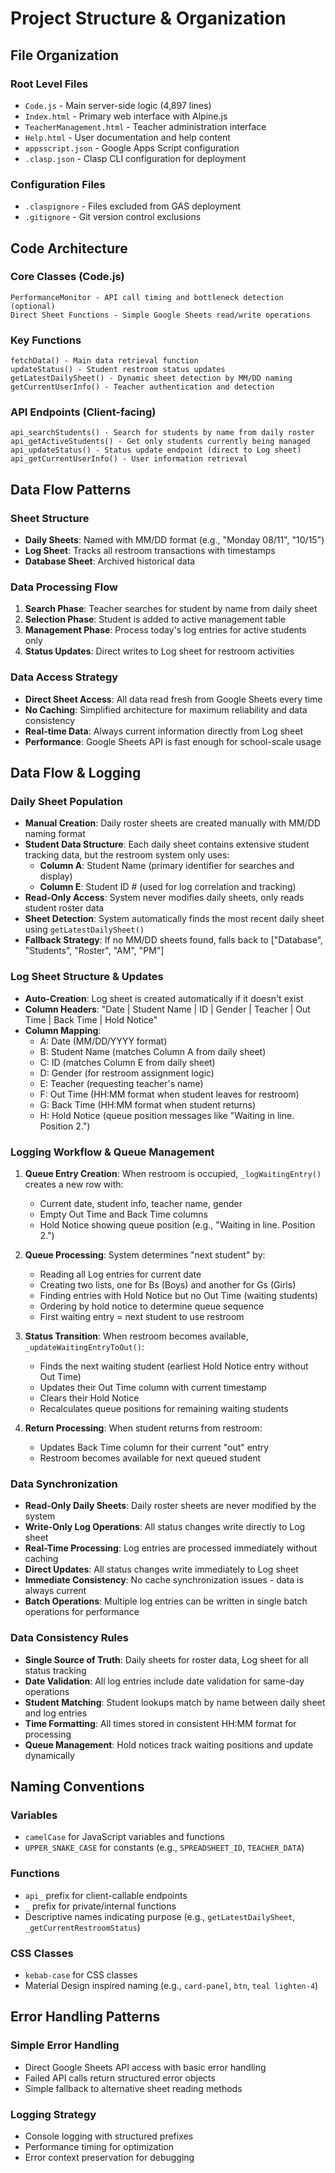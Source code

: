 # Project Structure & Organization

## File Organization

### Root Level Files

- `Code.js` - Main server-side logic (4,897 lines)
- `Index.html` - Primary web interface with Alpine.js
- `TeacherManagement.html` - Teacher administration interface
- `Help.html` - User documentation and help content
- `appsscript.json` - Google Apps Script configuration
- `.clasp.json` - Clasp CLI configuration for deployment

### Configuration Files

- `.claspignore` - Files excluded from GAS deployment
- `.gitignore` - Git version control exclusions

## Code Architecture

### Core Classes (Code.js)

```
PerformanceMonitor - API call timing and bottleneck detection (optional)
Direct Sheet Functions - Simple Google Sheets read/write operations
```

### Key Functions

```
fetchData() - Main data retrieval function
updateStatus() - Student restroom status updates
getLatestDailySheet() - Dynamic sheet detection by MM/DD naming
getCurrentUserInfo() - Teacher authentication and detection
```

### API Endpoints (Client-facing)

```
api_searchStudents() - Search for students by name from daily roster
api_getActiveStudents() - Get only students currently being managed
api_updateStatus() - Status update endpoint (direct to Log sheet)
api_getCurrentUserInfo() - User information retrieval
```

## Data Flow Patterns

### Sheet Structure

- **Daily Sheets**: Named with MM/DD format (e.g., "Monday 08/11", "10/15")
- **Log Sheet**: Tracks all restroom transactions with timestamps
- **Database Sheet**: Archived historical data

### Data Processing Flow

1. **Search Phase**: Teacher searches for student by name from daily sheet
2. **Selection Phase**: Student is added to active management table
3. **Management Phase**: Process today's log entries for active students only
4. **Status Updates**: Direct writes to Log sheet for restroom activities

### Data Access Strategy

- **Direct Sheet Access**: All data read fresh from Google Sheets every time
- **No Caching**: Simplified architecture for maximum reliability and data consistency
- **Real-time Data**: Always current information directly from Log sheet
- **Performance**: Google Sheets API is fast enough for school-scale usage

## Data Flow & Logging

### Daily Sheet Population

- **Manual Creation**: Daily roster sheets are created manually with MM/DD naming format
- **Student Data Structure**: Each daily sheet contains extensive student tracking data, but the restroom system only uses:
  - **Column A**: Student Name (primary identifier for searches and display)
  - **Column E**: Student ID # (used for log correlation and tracking)
- **Read-Only Access**: System never modifies daily sheets, only reads student roster data
- **Sheet Detection**: System automatically finds the most recent daily sheet using `getLatestDailySheet()`
- **Fallback Strategy**: If no MM/DD sheets found, falls back to ["Database", "Students", "Roster", "AM", "PM"]

### Log Sheet Structure & Updates

- **Auto-Creation**: Log sheet is created automatically if it doesn't exist
- **Column Headers**: "Date | Student Name | ID | Gender | Teacher | Out Time | Back Time | Hold Notice"
- **Column Mapping**:
  - A: Date (MM/DD/YYYY format)
  - B: Student Name (matches Column A from daily sheet)
  - C: ID (matches Column E from daily sheet)
  - D: Gender (for restroom assignment logic)
  - E: Teacher (requesting teacher's name)
  - F: Out Time (HH:MM format when student leaves for restroom)
  - G: Back Time (HH:MM format when student returns)
  - H: Hold Notice (queue position messages like "Waiting in line. Position 2.")

### Logging Workflow & Queue Management

1. **Queue Entry Creation**: When restroom is occupied, `_logWaitingEntry()` creates a new row with:

   - Current date, student info, teacher name, gender
   - Empty Out Time and Back Time columns
   - Hold Notice showing queue position (e.g., "Waiting in line. Position 2.")

2. **Queue Processing**: System determines "next student" by:

   - Reading all Log entries for current date
   - Creating two lists, one for Bs (Boys) and another for Gs (Girls)
   - Finding entries with Hold Notice but no Out Time (waiting students)
   - Ordering by hold notice to determine queue sequence
   - First waiting entry = next student to use restroom

3. **Status Transition**: When restroom becomes available, `_updateWaitingEntryToOut()`:

   - Finds the next waiting student (earliest Hold Notice entry without Out Time)
   - Updates their Out Time column with current timestamp
   - Clears their Hold Notice
   - Recalculates queue positions for remaining waiting students

4. **Return Processing**: When student returns from restroom:
   - Updates Back Time column for their current "out" entry
   - Restroom becomes available for next queued student

### Data Synchronization

- **Read-Only Daily Sheets**: Daily roster sheets are never modified by the system
- **Write-Only Log Operations**: All status changes write directly to Log sheet
- **Real-Time Processing**: Log entries are processed immediately without caching
- **Direct Updates**: All status changes write immediately to Log sheet
- **Immediate Consistency**: No cache synchronization issues - data is always current
- **Batch Operations**: Multiple log entries can be written in single batch operations for performance

### Data Consistency Rules

- **Single Source of Truth**: Daily sheets for roster data, Log sheet for all status tracking
- **Date Validation**: All log entries include date validation for same-day operations
- **Student Matching**: Student lookups match by name between daily sheet and log entries
- **Time Formatting**: All times stored in consistent HH:MM format for processing
- **Queue Management**: Hold notices track waiting positions and update dynamically

## Naming Conventions

### Variables

- `camelCase` for JavaScript variables and functions
- `UPPER_SNAKE_CASE` for constants (e.g., `SPREADSHEET_ID`, `TEACHER_DATA`)

### Functions

- `api_` prefix for client-callable endpoints
- `_` prefix for private/internal functions
- Descriptive names indicating purpose (e.g., `getLatestDailySheet`, `_getCurrentRestroomStatus`)

### CSS Classes

- `kebab-case` for CSS classes
- Material Design inspired naming (e.g., `card-panel`, `btn`, `teal lighten-4`)

## Error Handling Patterns

### Simple Error Handling

- Direct Google Sheets API access with basic error handling
- Failed API calls return structured error objects
- Simple fallback to alternative sheet reading methods

### Logging Strategy

- Console logging with structured prefixes
- Performance timing for optimization
- Error context preservation for debugging
